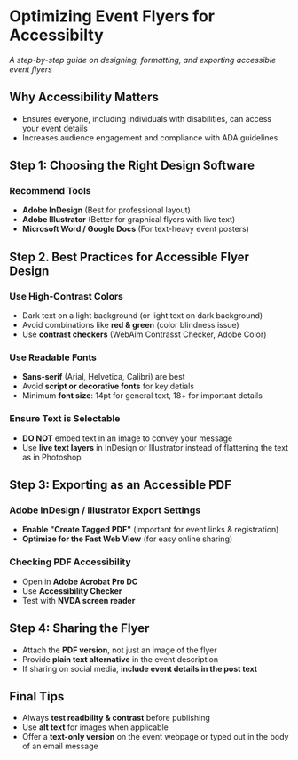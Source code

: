 # Optimizing Event Flyers for Accessibilty

_A step-by-step guide on designing, formatting, and exporting accessible event flyers_

## Why Accessibility Matters
- Ensures everyone, including individuals with disabilities, can access your event details
- Increases audience engagement and compliance with ADA guidelines


## Step 1: Choosing the Right Design Software
### Recommend Tools
- **Adobe InDesign** (Best for professional layout)
- **Adobe Illustrator** (Better for graphical flyers with live text)
- **Microsoft Word / Google Docs** (For text-heavy event posters)



## Step 2. Best Practices for Accessible Flyer Design
### Use High-Contrast Colors
- Dark text on a light background (or light text on dark background)
- Avoid combinations like **red & green** (color blindness issue)
- Use **contrast checkers** (WebAim Contrasst Checker, Adobe Color)



### Use Readable Fonts
- **Sans-serif** (Arial, Helvetica, Calibri) are best
- Avoid **script or decorative fonts** for key detials
- Minimum **font size**: 14pt for general text, 18+ for important details

### Ensure Text is Selectable
- **DO NOT** embed text in an image to convey your message
- Use **live text layers** in InDesign or Illustrator instead of flattening the text as in Photoshop



## Step 3: Exporting as an Accessible PDF
### Adobe InDesign / Illustrator Export Settings
- **Enable "Create Tagged PDF"** (important for event links & registration)
- **Optimize for the Fast Web View** (for easy online sharing)

### Checking PDF Accessibility
- Open in **Adobe Acrobat Pro DC**
- Use **Accessibility Checker**
- Test with **NVDA screen reader**



## Step 4: Sharing the Flyer
- Attach the **PDF version**, not just an image of the flyer
- Provide **plain text alternative** in the event description
- If sharing on social media, **include event details in the post text**


## Final Tips
- Always **test readbility & contrast** before publishing
- Use **alt text** for images when applicable
- Offer a **text-only version** on the event webpage or typed out in the body of an email message

